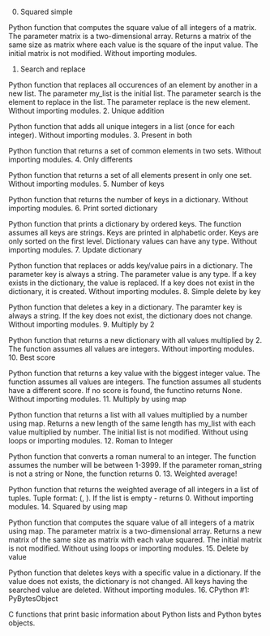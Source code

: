0. Squared simple

Python function that computes the square value of all integers of a matrix.
The parameter matrix is a two-dimensional array.
Returns a matrix of the same size as matrix where each value is the square of the input value.
The initial matrix is not modified.
Without importing modules.
1. Search and replace

Python function that replaces all occurences of an element by another in a new list.
The parameter my_list is the initial list.
The parameter search is the element to replace in the list.
The parameter replace is the new element.
Without importing modules.
2. Unique addition

Python function that adds all unique integers in a list (once for each integer).
Without importing modules.
3. Present in both

Python function that returns a set of common elements in two sets.
Without importing modules.
4. Only differents

Python function that returns a set of all elements present in only one set.
Without importing modules.
5. Number of keys

Python function that returns the number of keys in a dictionary.
Without importing modules.
6. Print sorted dictionary

Python function that prints a dictionary by ordered keys.
The function assumes all keys are strings.
Keys are printed in alphabetic order.
Keys are only sorted on the first level.
Dictionary values can have any type.
Without importing modules.
7. Update dictionary

Python function that replaces or adds key/value pairs in a dictionary.
The parameter key is always a string.
The parameter value is any type.
If a key exists in the dictionary, the value is replaced.
If a key does not exist in the dictionary, it is created.
Without importing modules.
8. Simple delete by key

Python function that deletes a key in a dictionary.
The paramter key is always a string.
If the key does not exist, the dictionary does not change.
Without importing modules.
9. Multiply by 2

Python function that returns a new dictionary with all values multiplied by 2.
The function assumes all values are integers.
Without importing modules.
10. Best score

Python function that returns a key value with the biggest integer value.
The function assumes all values are integers.
The function assumes all students have a different score.
If no score is found, the functino returns None.
Without importing modules.
11. Multiply by using map

Python function that returns a list with all values multiplied by a number using map.
Returns a new length of the same length has my_list with each value multiplied by number.
The initial list is not modified.
Without using loops or importing modules.
12. Roman to Integer

Python function that converts a roman numeral to an integer.
The function assumes the number will be between 1-3999.
If the parameter roman_string is not a string or None, the function returns 0.
13. Weighted average!

Python function that returns the weighted average of all integers in a list of tuples.
Tuple format: (<score>, <weight>).
If the list is empty - returns 0.
Without importing modules.
14. Squared by using map

Python function that computes the square value of all integers of a matrix using map.
The parameter matrix is a two-dimensional array.
Returns a new matrix of the same size as matrix with each value squared.
The initial matrix is not modified.
Without using loops or importing modules.
15. Delete by value

Python function that deletes keys with a specific value in a dictionary.
If the value does not exists, the dictionary is not changed.
All keys having the searched value are deleted.
Without importing modules.
16. CPython #1: PyBytesObject

C functions that print basic information about Python lists and Python bytes objects.
